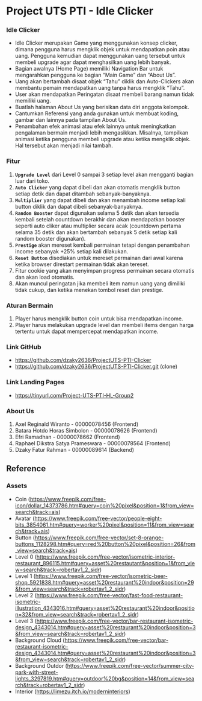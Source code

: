 # Project UTS PTI - Idle Clicker

### Idle Clicker
- Idle Clicker merupakan Game yang menggunakan konsep clicker, dimana pengguna harus mengklik objek untuk mendapatkan poin atau uang. Pengguna kemudian dapat menggunakan uang tersebut untuk membeli upgrade agar dapat menghasilkan uang lebih banyak.
- Bagian awalnya (Home Page) memiliki Navigation Bar untuk mengarahkan pengguna ke bagian “Main Game” dan “About Us”.
- Uang akan bertambah disaat objek “Tahu” diklik dan Auto-Clickers akan membantu pemain 
mendapatkan uang tanpa harus mengklik “Tahu”.
- User akan mendapatkan Peringatan disaat membeli barang namun tidak memiliki uang.
- Buatlah halaman About Us yang berisikan data diri anggota kelompok.
- Cantumkan Referensi yang anda gunakan untuk membuat koding, gambar dan lainnya pada tampilan About Us.
- Penambahan efek animasi atau efek lainnya untuk meningkatkan pengalaman bermain menjadi lebih mengasikkan. Misalnya, tampilkan animasi ketika pengguna membeli upgrade atau ketika mengklik objek. Hal tersebut akan menjadi nilai tambah.

### Fitur
1. **`Upgrade Level`** dari Level 0 sampai 3 setiap level akan mengganti bagian luar dari toko.
2. **`Auto Clicker`** yang dapat dibeli dan akan otomatis mengklik button setiap detik dan dapat ditambah sebanyak-banyaknya.
3. **`Multiplier`** yang dapat dibeli dan akan menambah income setiap kali button diklik dan dapat dibeli sebanyak-banyaknya.
4. **`Random Booster`** dapat digunakan selama 5 detik dan akan tersedia kembali setelah countdown berakhir dan akan mendapatkan booster seperti auto cliker atau multiplier secara acak (countdown pertama selama 35 detik dan akan bertambah sebanyak 5 detik setiap kali random booster digunakan).
5. **`Prestige`** akan mereset kembali permainan tetapi dengan penambahan income sebanyak +25% setiap kali dilakukan.
6. **`Reset Button`** disediakan untuk mereset permainan dari awal karena ketika browser direstart permainan tidak akan tereset.
7. Fitur cookie yang akan menyimpan progress permainan secara otomatis dan akan load otomatis.
8. Akan muncul peringatan jika membeli item namun uang yang dimiliki tidak cukup, dan ketika menekan tombol reset dan prestige.

###	Aturan Bermain
1. Player harus mengklik button coin untuk bisa mendapatkan income.
2. Player harus melakukan upgrade level dan membeli items dengan harga tertentu untuk dapat mempercepat mendapatkan income.

### Link GitHub
- https://github.com/dzaky2636/ProjectUTS-PTI-Clicker
- https://github.com/dzaky2636/ProjectUTS-PTI-Clicker.git (clone)

### Link Landing Pages
- https://tinyurl.com/Project-UTS-PTI-HL-Group2

### About Us
1. Axel Reginald Wiranto - 00000078456 (Frontend)
2. Batara Hotdo Horas Simbolon - 00000078626 (Frontend)
3. Efri Ramadhan - 00000078662 (Frontend)
4. Raphael Dikstra Satya Prameswara - 00000078564 (Frontend)
5. Dzaky Fatur Rahman - 00000089614 (Backend)
 
## Reference
### Assets
- Coin (https://www.freepik.com/free-icon/dollar_14373786.htm#query=coin%20pixel&position=1&from_view=search&track=ais)
- Avatar (https://www.freepik.com/free-vector/people-eight-bits_3854061.htm#query=worker%20pixel&position=11&from_view=search&track=ais)
- Button (https://www.freepik.com/free-vector/set-8-orange-buttons_1128298.htm#query=red%20button%20pixel&position=26&from_view=search&track=ais)
- Level 0 (https://www.freepik.com/free-vector/isometric-interior-restaurant_896115.htm#query=asset%20restautant&position=1&from_view=search&track=robertav1_2_sidr)
- Level 1 (https://www.freepik.com/free-vector/isometric-beer-shop_5921838.htm#query=asset%20restaurant%20indoor&position=29&from_view=search&track=robertav1_2_sidr)
- Level 2 (https://www.freepik.com/free-vector/fast-food-restaurant-isometric-illustration_4343016.htm#query=asset%20restaurant%20indoor&position=32&from_view=search&track=robertav1_2_sidr)
- Level 3 (https://www.freepik.com/free-vector/bar-restaurant-isometric-design_4343014.htm#query=asset%20restaurant%20indoor&position=3&from_view=search&track=robertav1_2_sidr)
- Background Cloud (https://www.freepik.com/free-vector/bar-restaurant-isometric-design_4343014.htm#query=asset%20restaurant%20indoor&position=3&from_view=search&track=robertav1_2_sidr)
- Background Outdor (https://www.freepik.com/free-vector/summer-city-park-with-street-lights_3297819.htm#query=outdoor%20bg&position=14&from_view=search&track=robertav1_2_sidr)
- Interior (https://limezu.itch.io/moderninteriors)
